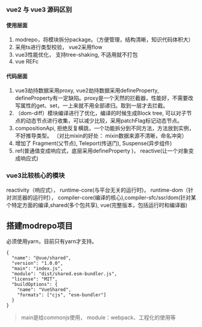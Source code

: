 ### vue2 与 vue3 源码区别

#### 使用层面
1. modrepo，将模块拆分package。（方便管理，结构清晰，知识代码体积大）
2. 采用ts进行类型校验， vue2采用flow
3. vue3性能优化， 支持tree-shaking, 不适用就不打包
4. vue REFc

#### 代码层面
1. vue3劫持数据采用proxy, vue2劫持数据采用defineProperty, defineProperty有一定缺陷。proxy是一个天然的拦截器，性能好，不需要改写属性的get、set，一上来就不用全部递归。取到一层才去拦截。
2. （dom-diff）模块编译进行了优化，编译的时候生成Block tree, 可以对子节点的动态节点进行收集，可以减少比较，采用patchFlag标记动态节点。
3. compositionApi, 拒绝反复横跳，一个功能拆分到不同方法，方法放到实例，不好推导类型。 （对比mixin的好处： mixin数据来源不清晰，命名冲突）
4. 增加了 Fragment(父节点), Teleport(传送门), Suspense(异步组件)
5. ref(普通值变成响应式，底层采用defineProperty )， reactive(让一个对象变成响应式)

### vue3比较核心的模块
reactivity（响应式）， runtime-core(与平台无关的运行时)， runtime-dom（针对浏览器的运行时）， compiler-core(编译的核心),compiler-sfc/ssr/dom(针对某个特定方面的编译,shared(多个包共享), vue(完整版本，包括运行时和编译器) 


## 搭建modrepo项目
必须使用yarn，目前只有yarn才支持。

```
{
  "name": "@vue/shared",
  "version": "1.0.0",
  "main": "index.js",
  "module": "dist/shared.esm-bundler.js",
  "license": "MIT",
  "buildOptions": {
    "name": "VueShared",
    "formats": ["cjs", "esm-bundler"]
  }
}
```
> main是给commonjs使用， module：webpack、工程化的使用等